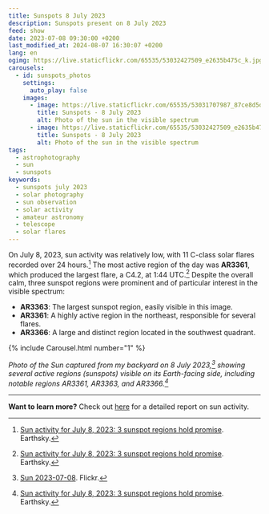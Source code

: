 ```yaml
---
title: Sunspots 8 July 2023
description: Sunspots present on 8 July 2023
feed: show
date: 2023-07-08 09:30:00 +0200
last_modified_at: 2024-08-07 16:30:07 +0200
lang: en
ogimg: https://live.staticflickr.com/65535/53032427509_e2635b475c_k.jpg
carousels:
  - id: sunspots_photos
    settings:
      auto_play: false
    images:
      - image: https://live.staticflickr.com/65535/53031707987_87ce8d5d69_k.jpg
        title: Sunspots - 8 July 2023
        alt: Photo of the sun in the visible spectrum
      - image: https://live.staticflickr.com/65535/53032427509_e2635b475c_k.jpg
        title: Sunspots - 8 July 2023
        alt: Photo of the sun in the visible spectrum
tags:
  - astrophotography
  - sun
  - sunspots
keywords:
  - sunspots july 2023
  - solar photography
  - sun observation
  - solar activity
  - amateur astronomy
  - telescope
  - solar flares
---
```


On July 8, 2023, sun activity was relatively low, with 11 C-class solar flares recorded over 24 hours.[^1] The most active region of the day was **AR3361**, which produced the largest flare, a C4.2, at 1:44 UTC.[^1] Despite the overall calm, three sunspot regions were prominent and of particular interest in the visible spectrum:
- **AR3363**: The largest sunspot region, easily visible in this image.
- **AR3361**: A highly active region in the northeast, responsible for several flares.
- **AR3366**: A large and distinct region located in the southwest quadrant.

{% include Carousel.html number="1" %}

*Photo of the Sun captured from my backyard on 8 July 2023,[^2] showing several active regions (sunspots) visible on its Earth-facing side, including notable regions AR3361, AR3363, and AR3366.[^1]*

---

**Want to learn more?** Check out [here](https://earthsky.org/sun/sun-activity-archive-for-july-2023) for a detailed report on sun activity.


[^1]: [Sun activity for July 8, 2023: 3 sunspot regions hold promise](https://earthsky.org/sun/sun-activity-archive-for-july-2023/#:~:text=Sun%20activity%20for%20July%208,%202023). Earthsky.
[^2]: [Sun 2023-07-08](https://www.flickr.com/photos/edoardo_tosin/albums/72177720309644539). Flickr.

